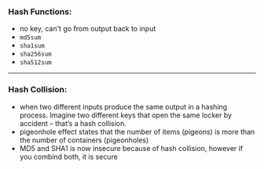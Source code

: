 ### Hash Functions: 
- no key, can't go from output back to input
- `md5sum`
- `sha1sum`
- `sha256sum`
- `sha512sum`
___
### Hash Collision: 
- when two different inputs produce the same output in a hashing process. Imagine two different keys that open the same locker by accident – that’s a hash collision.
-  pigeonhole effect states that the number of items (pigeons) is more than the number of containers (pigeonholes)
- MD5 and SHA1 is now insecure because of hash collision, however if you combind both, it is secure
